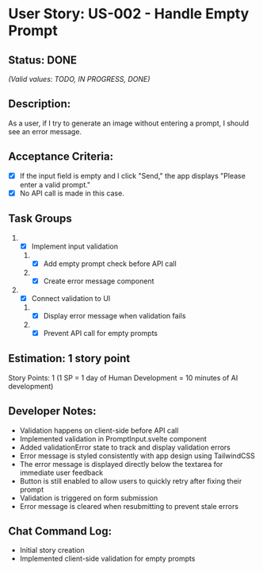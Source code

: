 # User Story: US-002 - Handle Empty Prompt

## Status: DONE  
*(Valid values: TODO, IN PROGRESS, DONE)*

## Description:

As a user, if I try to generate an image without entering a prompt, I should see an error message.

## Acceptance Criteria:

- [x] If the input field is empty and I click "Send," the app displays "Please enter a valid prompt."
- [x] No API call is made in this case.

## Task Groups

1. - [x] Implement input validation
   1. - [x] Add empty prompt check before API call
   2. - [x] Create error message component
2. - [x] Connect validation to UI
   1. - [x] Display error message when validation fails
   2. - [x] Prevent API call for empty prompts

## Estimation: 1 story point

Story Points: 1 (1 SP = 1 day of Human Development = 10 minutes of AI development)

## Developer Notes:

- Validation happens on client-side before API call
- Implemented validation in PromptInput.svelte component
- Added validationError state to track and display validation errors
- Error message is styled consistently with app design using TailwindCSS
- The error message is displayed directly below the textarea for immediate user feedback
- Button is still enabled to allow users to quickly retry after fixing their prompt
- Validation is triggered on form submission
- Error message is cleared when resubmitting to prevent stale errors

## Chat Command Log:

- Initial story creation 
- Implemented client-side validation for empty prompts 